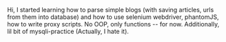 Hi, I started learning how to parse simple blogs (with saving articles, urls from them into database) and how to use selenium
webdriver, phantomJS, how to write proxy scripts.
No OOP, only functions -- for now. Additionally, lil bit of mysqli-practiсe (Actually, I hate it).









